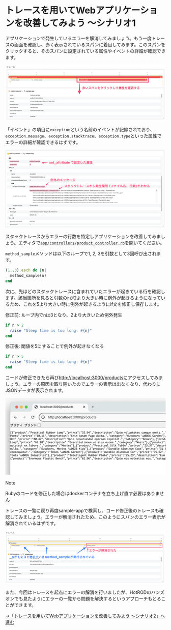 # トレースを用いてWebアプリケーションを改善してみよう 〜シナリオ1

アプリケーションで発生しているエラーを解消してみましょう。もう一度トレースの画面を確認し、赤く表示されているスパンに着目してみます。このスパンをクリックすると、そのスパンに設定されている属性やイベントの詳細が確認できます。

![エラースパン](error-span.png)

「イベント」の項目に`exception`という名前のイベントが記録されており、`exception.message`、`exception.stacktrace`、`exception.type`といった属性でエラーの詳細が確認できるはずです。

![スタックトレース](error-stacktrace.png)

スタックトレースからエラーの行数を特定しアプリケーションを改善してみましょう。エディタで[`app/controllers/product_controller.rb`](../../demo-sample-app/ruby/app/controllers/product_controller.rb)を開いてください。

`method_sample`メソッドは以下のループで1, 2, 3を引数として3回呼び出されます。

```ruby
(1..3).each do |n|
  method_sample(n)
end
```

次に、先ほどのスタックトレースに含まれていたエラーが起きている行を確認します。該当箇所を見ると引数の`n`が2より大きい時に例外が起きるようになっているため、これを5より大きい時に例外が起きるようにif文を修正し保存します。

修正前: ループ内でnは3となり、2より大きいため例外発生

```ruby
if n > 2
  raise "Sleep time is too long: #{n}"
end
```

修正後: 閾値を5にすることで例外が起きなくなる

```ruby
if n > 5
  raise "Sleep time is too long: #{n}"
end
```

コードが修正できたら再び[http://localhost:3000/products](http://localhost:3000/products)にアクセスしてみましょう。エラーの原因を取り除いたのでエラーの表示は出なくなり、代わりにJSONデータが表示されます。

![JSONデータ](product-json.png)

> [!NOTE]
> Rubyのコードを修正した場合はdockerコンテナを立ち上げ直す必要はありません

トレースの一覧に戻り再度sample-appで検索し、コード修正後のトレースも確認してみましょう。エラーが解消されたため、このようにスパンのエラー表示が解消されているはずです。

![エラー解消](error-fixed.png)

また、今回はトレースを起点にエラーの解消を行いましたが、HotRODのハンズオンでも見たようにエラーの一覧から問題を解決するというアプローチもとることができます。

[→「トレースを用いてWebアプリケーションを改善してみよう 〜シナリオ2」へ進む](../16-scenario2/README.md)
